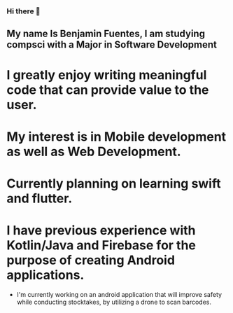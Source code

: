 ### Hi there 👋
## My name Is Benjamin Fuentes, I am studying compsci with a Major in Software Development

# I greatly enjoy writing meaningful code that can provide value to the user.
# My interest is in Mobile development as well as Web Development.
# Currently planning on learning swift and flutter.
# I have previous experience with Kotlin/Java and Firebase for the purpose of creating Android applications.

- I'm currently working on an android application that will improve safety while conducting stocktakes, by utilizing a drone to scan barcodes.
